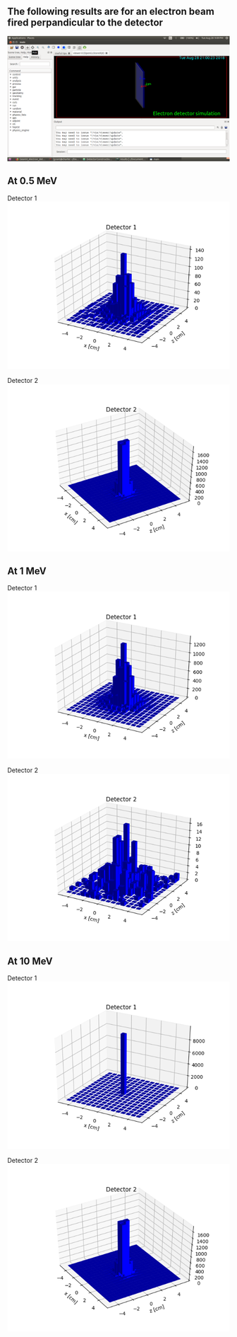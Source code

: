 ## The following results are for an electron beam fired perpandicular to the detector

![sim image](./electron_simulation_qt.png)

## At 0.5 MeV

Detector 1
![det1 low energy](./detector1_perpandicular_beam_lower_energy.png)

Detector 2
![det2 low energy](./detector2_perpandicular_beam_higher_energy.png)


## At 1 MeV

Detector 1
![det1 perp](./detector1_perpandicular_beam.png)

Detector 2
![det2 perp](./detector2_perpandicular_beam.png)

## At 10 MeV

Detector 1
![det1 high energy](./detector1_perpandicular_beam_higher_energy.png)

Detector 2
![det2 high energy](./detector2_perpandicular_beam_higher_energy.png)




